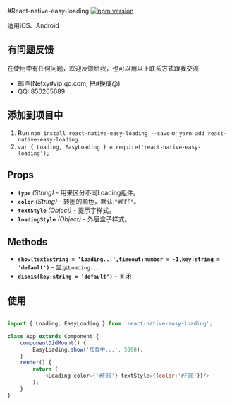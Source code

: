 #React-native-easy-loading
[![npm version](https://badge.fury.io/js/react-native-scrollable-tab-view.svg)](https://badge.fury.io/js/react-native-scrollable-tab-view)

适用iOS、Android

## 有问题反馈
在使用中有任何问题，欢迎反馈给我，也可以用以下联系方式跟我交流

* 邮件(Netxy#vip.qq.com, 把#换成@)
* QQ: 850265689

## 添加到项目中

1. Run `npm install react-native-easy-loading --save` or `yarn add react-native-easy-loading`
2. `var { Loading, EasyLoading } = require('react-native-easy-loading');`



## Props

- **`type`** _(String)_ - 用来区分不同Loading组件。
- **`color`** _(String)_ - 转圈的颜色，默认:`"#FFF"`。
- **`textStyle`** _(Object)_ - 提示字样式。
- **`loadingStyle`** _(Object)_ - 外层盒子样式。


## Methods
- **`show(text:string = 'Loading...',timeout:number = -1,key:string = 'default')`** - 显示`Loading...`
- **`dismis(key:string = 'default')`** - 关闭


## 使用

```javascript

import { Loading, EasyLoading } from 'react-native-easy-loading';

class App extends Component {
    componentDidMount() {
        EasyLoading.show('加载中...', 5000);
    }
    render() {
        return (
            <Loading color={'#F00'} textStyle={{color:'#F00'}}/>
        );
    }
}
```